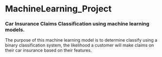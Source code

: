 # MachineLearning_Project
### Car Insurance Claims Classification using machine learning models.
The purpose of this machine learning model is to determine classify using a binary classification system, the likelihood a customer will make claims on their car insurance based on their features.
